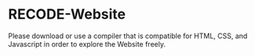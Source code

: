 # RECODE-Website

Please download or use a compiler that is compatible for HTML, CSS, and Javascript in order to explore the Website freely.
